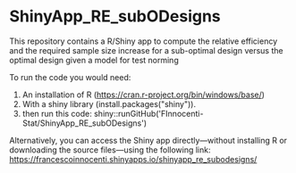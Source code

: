 # ShinyApp_RE_subODesigns
This repository contains a R/Shiny app to compute the relative efficiency and the required sample size increase for a sub-optimal design versus the optimal design given a model for test norming

To run the code you would need:

1. An installation of R (https://cran.r-project.org/bin/windows/base/)
2. With a shiny library (install.packages("shiny")).
3. then run this code:
shiny::runGitHub('FInnocenti-Stat/ShinyApp_RE_subODesigns')

Alternatively, you can access the Shiny app directly—without installing R or downloading the source files—using the following link: https://francescoinnocenti.shinyapps.io/shinyapp_re_subodesigns/ 
